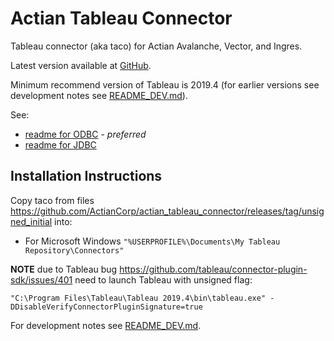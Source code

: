 # Actian Tableau Connector

Tableau connector (aka taco) for Actian Avalanche, Vector, and Ingres.

Latest version available at [GitHub](https://github.com/ActianCorp/actian_tableau_connector).

Minimum recommend version of Tableau is 2019.4 (for earlier versions see development notes see [README_DEV.md](README_DEV.md)).

See:

  * [readme for ODBC](actian_odbc/README.md) - *preferred*
  * [readme for JDBC](actian_jdbc/README.md)


## Installation Instructions

Copy taco from files https://github.com/ActianCorp/actian_tableau_connector/releases/tag/unsigned_initial into:

  * For Microsoft Windows `"%USERPROFILE%\Documents\My Tableau Repository\Connectors"`
 
**NOTE** due to Tableau bug https://github.com/tableau/connector-plugin-sdk/issues/401 need to launch Tableau with unsigned flag:

    "C:\Program Files\Tableau\Tableau 2019.4\bin\tableau.exe" -DDisableVerifyConnectorPluginSignature=true

For development notes see [README_DEV.md](README_DEV.md).
